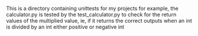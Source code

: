 This is a directory containing unittests for my projects
for example, the calculator.py is tested by the test_calculator.py to check for the return values of the multiplied value, ie, if it returns the correct outputs when an int is divided by an int either positive or negative int
